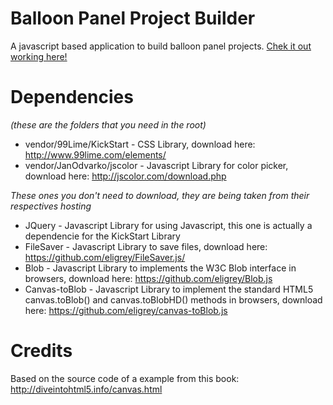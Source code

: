 # Balloon Panel Project Builder
A javascript based application to build balloon panel projects. [Chek it out working here!](http://artenes.github.io/balloonpanelprojectbuilder/)

# Dependencies 
*(these are the folders that you need in the root)*
* vendor/99Lime/KickStart - CSS Library, download here: http://www.99lime.com/elements/
* vendor/JanOdvarko/jscolor - Javascript Library for color picker, download here: http://jscolor.com/download.php

*These ones you don't need to download, they are being taken from their respectives hosting*
* JQuery - Javascript Library for using Javascript, this one is actually a dependencie for the KickStart Library
* FileSaver - Javascript Library to save files, download here: https://github.com/eligrey/FileSaver.js/
* Blob - Javascript Library to implements the W3C Blob interface in browsers, download here: https://github.com/eligrey/Blob.js
* Canvas-toBlob - Javascript Library to implement the standard HTML5 canvas.toBlob() and canvas.toBlobHD() methods in browsers, download here: https://github.com/eligrey/canvas-toBlob.js

# Credits
Based on the source code of a example from this book: http://diveintohtml5.info/canvas.html
